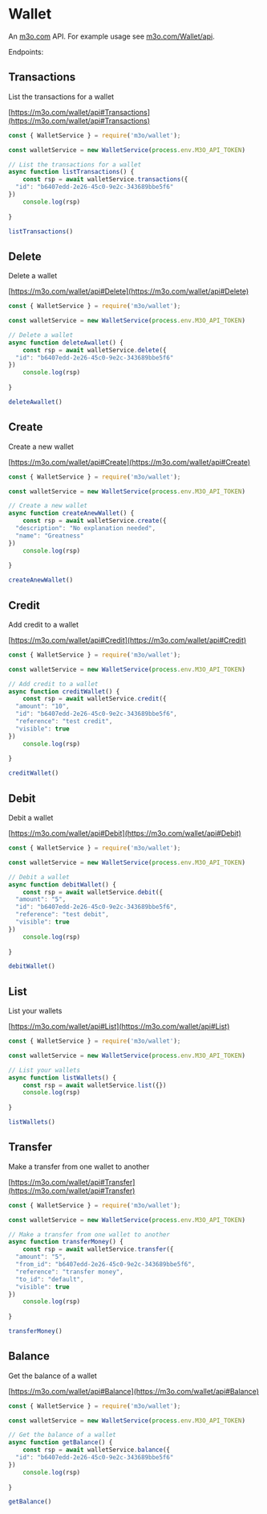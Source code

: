 # Wallet

An [m3o.com](https://m3o.com) API. For example usage see [m3o.com/Wallet/api](https://m3o.com/Wallet/api).

Endpoints:

## Transactions

List the transactions for a wallet


[https://m3o.com/wallet/api#Transactions](https://m3o.com/wallet/api#Transactions)

```js
const { WalletService } = require('m3o/wallet');

const walletService = new WalletService(process.env.M3O_API_TOKEN)

// List the transactions for a wallet
async function listTransactions() {
	const rsp = await walletService.transactions({
  "id": "b6407edd-2e26-45c0-9e2c-343689bbe5f6"
})
	console.log(rsp)
	
}

listTransactions()
```
## Delete

Delete a wallet


[https://m3o.com/wallet/api#Delete](https://m3o.com/wallet/api#Delete)

```js
const { WalletService } = require('m3o/wallet');

const walletService = new WalletService(process.env.M3O_API_TOKEN)

// Delete a wallet
async function deleteAwallet() {
	const rsp = await walletService.delete({
  "id": "b6407edd-2e26-45c0-9e2c-343689bbe5f6"
})
	console.log(rsp)
	
}

deleteAwallet()
```
## Create

Create a new wallet


[https://m3o.com/wallet/api#Create](https://m3o.com/wallet/api#Create)

```js
const { WalletService } = require('m3o/wallet');

const walletService = new WalletService(process.env.M3O_API_TOKEN)

// Create a new wallet
async function createAnewWallet() {
	const rsp = await walletService.create({
  "description": "No explanation needed",
  "name": "Greatness"
})
	console.log(rsp)
	
}

createAnewWallet()
```
## Credit

Add credit to a wallet


[https://m3o.com/wallet/api#Credit](https://m3o.com/wallet/api#Credit)

```js
const { WalletService } = require('m3o/wallet');

const walletService = new WalletService(process.env.M3O_API_TOKEN)

// Add credit to a wallet
async function creditWallet() {
	const rsp = await walletService.credit({
  "amount": "10",
  "id": "b6407edd-2e26-45c0-9e2c-343689bbe5f6",
  "reference": "test credit",
  "visible": true
})
	console.log(rsp)
	
}

creditWallet()
```
## Debit

Debit a wallet


[https://m3o.com/wallet/api#Debit](https://m3o.com/wallet/api#Debit)

```js
const { WalletService } = require('m3o/wallet');

const walletService = new WalletService(process.env.M3O_API_TOKEN)

// Debit a wallet
async function debitWallet() {
	const rsp = await walletService.debit({
  "amount": "5",
  "id": "b6407edd-2e26-45c0-9e2c-343689bbe5f6",
  "reference": "test debit",
  "visible": true
})
	console.log(rsp)
	
}

debitWallet()
```
## List

List your wallets


[https://m3o.com/wallet/api#List](https://m3o.com/wallet/api#List)

```js
const { WalletService } = require('m3o/wallet');

const walletService = new WalletService(process.env.M3O_API_TOKEN)

// List your wallets
async function listWallets() {
	const rsp = await walletService.list({})
	console.log(rsp)
	
}

listWallets()
```
## Transfer

Make a transfer from one wallet to another


[https://m3o.com/wallet/api#Transfer](https://m3o.com/wallet/api#Transfer)

```js
const { WalletService } = require('m3o/wallet');

const walletService = new WalletService(process.env.M3O_API_TOKEN)

// Make a transfer from one wallet to another
async function transferMoney() {
	const rsp = await walletService.transfer({
  "amount": "5",
  "from_id": "b6407edd-2e26-45c0-9e2c-343689bbe5f6",
  "reference": "transfer money",
  "to_id": "default",
  "visible": true
})
	console.log(rsp)
	
}

transferMoney()
```
## Balance

Get the balance of a wallet


[https://m3o.com/wallet/api#Balance](https://m3o.com/wallet/api#Balance)

```js
const { WalletService } = require('m3o/wallet');

const walletService = new WalletService(process.env.M3O_API_TOKEN)

// Get the balance of a wallet
async function getBalance() {
	const rsp = await walletService.balance({
  "id": "b6407edd-2e26-45c0-9e2c-343689bbe5f6"
})
	console.log(rsp)
	
}

getBalance()
```

